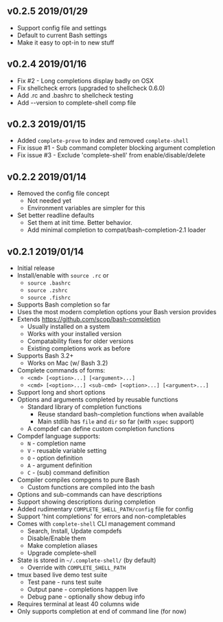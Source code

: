 ## v0.2.5   2019/01/29
- Support config file and settings
- Default to current Bash settings
- Make it easy to opt-in to new stuff

## v0.2.4   2019/01/16
- Fix #2 - Long completions display badly on OSX
- Fix shellcheck errors (upgraded to shellcheck 0.6.0)
- Add .rc and .bashrc to shellcheck testing
- Add --version to complete-shell comp file

## v0.2.3   2019/01/15
- Added `complete-prove` to index and removed `complete-shell`
- Fix issue #1 - Sub command completer blocking argument completion
- Fix issue #3 - Exclude 'complete-shell' from enable/disable/delete

## v0.2.2   2019/01/14
- Removed the config file concept
  - Not needed yet
  - Environment variables are simpler for this
- Set better readline defaults
  - Set them at init time. Better behavior.
  - Add minimal completion to compat/bash-completion-2.1 loader

## v0.2.1   2019/01/14
- Initial release
- Install/enable with `source .rc` or
  - `source .bashrc`
  - `source .zshrc`
  - `source .fishrc`
- Supports Bash completion so far
- Uses the most modern completion options your Bash version provides
- Extends https://github.com/scop/bash-completion
  - Usually installed on a system
  - Works with your installed version
  - Compatability fixes for older versions
  - Existing completions work as before
- Supports Bash 3.2+
  - Works on Mac (w/ Bash 3.2)
- Complete commands of forms:
  - `<cmd> [<option>...] [<argument>...]`
  - `<cmd> [<option>...] <sub-cmd> [<option>...] [<argument>...]`
- Support long and short options
- Options and arguments completed by reusable functions
  - Standard library of completion functions
    - Reuse standard bash-completion functions when available
    - Main stdlib has `file` and `dir` so far (with `xspec` support)
  - A compdef can define custom completion functions
- Compdef language supports:
  - `N` - completion name
  - `V` - reusable variable setting
  - `O` - option definition
  - `A` - argument definition
  - `C` - (sub) command definition
- Compiler compiles compgens to pure Bash
  - Custom functions are compiled into the bash
- Options and sub-commands can have descriptions
- Support showing descriptions during completion
- Added rudimentary `COMPLETE_SHELL_PATH/config` file for config
- Support 'hint completions' for errors and non-completables
- Comes with `complete-shell` CLI management command
  - Search, Install, Update compdefs
  - Disable/Enable them
  - Make completion aliases
  - Upgrade complete-shell
- State is stored in `~/.complete-shell/` (by default)
  - Override with `COMPLETE_SHELL_PATH`
- tmux based live demo test suite
  - Test pane - runs test suite
  - Output pane - completions happen live
  - Debug pane - optionally show debug info
- Requires terminal at least 40 columns wide
- Only supports completion at end of command line (for now)
